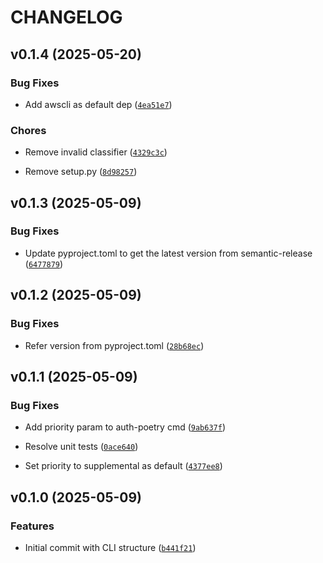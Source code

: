 # CHANGELOG


## v0.1.4 (2025-05-20)

### Bug Fixes

- Add awscli as default dep
  ([`4ea51e7`](https://github.com/doadrianh/pevx/commit/4ea51e778b7446ca58651123818b55e08698df44))

### Chores

- Remove invalid classifier
  ([`4329c3c`](https://github.com/doadrianh/pevx/commit/4329c3cf0153c8c049699d92a288428745ef86d7))

- Remove setup.py
  ([`8d98257`](https://github.com/doadrianh/pevx/commit/8d9825728801160892bd9c69b5735daa44ea2af5))


## v0.1.3 (2025-05-09)

### Bug Fixes

- Update pyproject.toml to get the latest version from semantic-release
  ([`6477879`](https://github.com/doadrianh/pevx/commit/647787928625a70cb63bc5f95a0c7f899a7e60d6))


## v0.1.2 (2025-05-09)

### Bug Fixes

- Refer version from pyproject.toml
  ([`28b68ec`](https://github.com/doadrianh/pevx/commit/28b68ec88e6770049694103a29b5908cdbd01093))


## v0.1.1 (2025-05-09)

### Bug Fixes

- Add priority param to auth-poetry cmd
  ([`9ab637f`](https://github.com/doadrianh/pevx/commit/9ab637f486862d65f3d94b1d682fd5bc8037b215))

- Resolve unit tests
  ([`0ace640`](https://github.com/doadrianh/pevx/commit/0ace64085e40d0dcbc8115cdfa641c5f83b607e6))

- Set priority to supplemental as default
  ([`4377ee8`](https://github.com/doadrianh/pevx/commit/4377ee8e9805df3cb7b147da1079d33df061b520))


## v0.1.0 (2025-05-09)

### Features

- Initial commit with CLI structure
  ([`b441f21`](https://github.com/doadrianh/pevx/commit/b441f21236b38c33f7191a6c158bec802d663f57))
